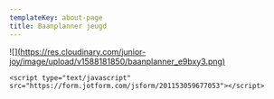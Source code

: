 ```yaml
---
templateKey: about-page
title: Baanplanner jeugd
---
```


![][(https://res.cloudinary.com/junior-joy/image/upload/v1588181850/baanplanner_e9bxy3.png)](https://form.jotform.com/201153059677053)
	
	<script type="text/javascript" src="https://form.jotform.com/jsform/201153059677053"></script>
